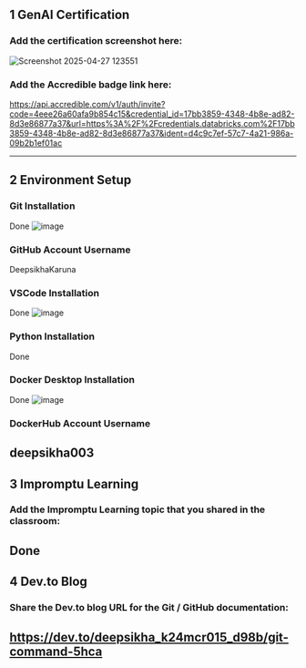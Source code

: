 ## 1 GenAI Certification
### Add the certification screenshot here:
![Screenshot 2025-04-27 123551](https://github.com/user-attachments/assets/67709f93-c2f7-477b-b6c6-5b991fa5f39b)

### Add the Accredible badge link here:
https://api.accredible.com/v1/auth/invite?code=4eee26a60afa9b854c15&credential_id=17bb3859-4348-4b8e-ad82-8d3e86877a37&url=https%3A%2F%2Fcredentials.databricks.com%2F17bb3859-4348-4b8e-ad82-8d3e86877a37&ident=d4c9c7ef-57c7-4a21-986a-09b2b1ef01ac

-----
## 2 Environment Setup
### Git Installation
Done ![image](https://github.com/user-attachments/assets/9188ff8f-5e3f-4ebb-aa18-2f27d9ffa460)

### GitHub Account Username 
DeepsikhaKaruna
### VSCode Installation
Done ![image](https://github.com/user-attachments/assets/38178c16-2de6-428b-9399-38e01c608e99)

### Python Installation
Done 
### Docker Desktop Installation
Done  ![image](https://github.com/user-attachments/assets/5b5dad05-6c0a-412f-97f5-088fa5598027)

### DockerHub Account Username
deepsikha003
-----
## 3 Impromptu Learning
### Add the Impromptu Learning topic that you shared in the classroom:
Done
-----
## 4 Dev.to Blog
### Share the Dev.to blog URL for the Git / GitHub documentation: 
https://dev.to/deepsikha_k24mcr015_d98b/git-command-5hca
-----
